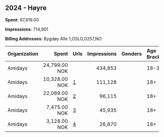 ## 2024 - Høyre 
**Spent**: 67,819.00

**Impressions**: 714,901

**Billing Addresses**: Bygdøy Alle 1,OSLO,0257,NO

|Organization|Spent|Urls|Impressions|Genders|Age Brackets|Country Codes|
|:---|---:|:---|---:|:---|:---|:---|
|Amidays|24,799.00 NOK||434,853||18-35|norway|
|Amidays|10,328.00 NOK|[1](https://www.snap.com/political-ads/asset/eaa436dd00973b90477cfe70d250cf64b937ed60ed7d559216ade01c791dd6dd?mediaType=mp4)|111,128||18+|norway|
|Amidays|22,089.00 NOK|[2](https://www.snap.com/political-ads/asset/0962fcf2a13d5d21ec0d86c30e6f628949910cc5764036d7598f969bae306293?mediaType=mp4)|96,115||18+|norway|
|Amidays|7,475.00 NOK|[3](https://www.snap.com/political-ads/asset/4432620da6bddb129eb793818dbc1628382a63cfa0b354fa6aec29c51bba519e?mediaType=mp4)|45,935||18+|norway|
|Amidays|3,128.00 NOK|[4](https://www.snap.com/political-ads/asset/5f1b05ca0c1227068308f9f63cda8bf67439250c030401587f1fd4ba55456ad9?mediaType=mp4)|26,870||18+|norway|
